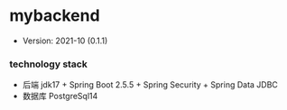 # mybackend
* Version: 2021-10 (0.1.1)

### technology stack
* 后端 jdk17 + Spring Boot 2.5.5 + Spring Security + Spring Data JDBC
* 数据库 PostgreSql14


